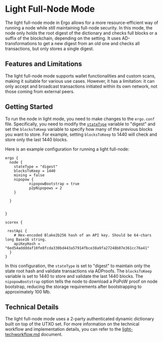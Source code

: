 
# Light Full-Node Mode

The light full-node mode in Ergo allows for a more resource-efficient way of running a node while still maintaining full-node security. In this mode, the node only holds the root digest of the dictionary and checks full blocks or a suffix of the blockchain, depending on the setting. It uses AD-transformations to get a new digest from an old one and checks all transactions, but only stores a single digest.

## Features and Limitations

The light full-node mode supports wallet functionalities and custom scans, making it suitable for various use cases. However, it has a limitation: it can only accept and broadcast transactions initiated within its own network, not those coming from external peers.

## Getting Started

To run the node in light mode, you need to make changes to the `ergo.conf` file. Specifically, you need to modify the [`stateType`](conf-node.md#state-type) variable to "digest" and set the `blocksToKeep` variable to specify how many of the previous blocks you want to store. For example, setting `blocksToKeep` to 1440 will check and store only the last 1440 blocks.

Here is an example configuration for running a light full-node:



```
ergo {
  node {
    stateType = "digest"
    blocksToKeep = 1440
    mining = false
    nipopow {
           nipopowBootstrap = true
           p2pNipopows = 2
    }
    
  }


}

scorex {

 restApi {
    # Hex-encoded Blake2b256 hash of an API key. Should be 64-chars long Base16 string.
    apiKeyHash = "6ed54addddaf10fe8fcda330bd443a57914fbce38a9fa27248b07e361cc76a41"
  }
}
```

In this configuration, the `stateType` is set to "digest" to maintain only the state root hash and validate transactions via ADProofs. The `blocksToKeep` variable is set to 1440 to store and validate the last 1440 blocks. The `nipopowBootstrap` option tells the node to download a PoPoW proof on node bootstrap, reducing the storage requirements after bootstrapping to approximately 100 Mb.

## Technical Details

The light full-node mode uses a 2-party authenticated dynamic dictionary built on top of the UTXO set. For more information on the technical workflow and implementation details, you can refer to the [light-techworkflow.md](light-techworkflow.md) document.



